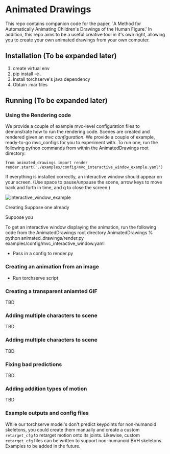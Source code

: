 # Animated Drawings
This repo contains companion code for the paper, `A Method for Automatically Animating Children's Drawings of the Human Figure.'
In addition, this repo aims to be a useful creative tool in it's own right, allowing you to create your own animated drawings from your own computer. 

## Installation (To be expanded later)
1. create virtual env
2. pip install -e .
3. Install torchserve's java dependency 
4. Obtain .mar files

## Running (To be expanded later)

### Using the Rendering code
We provide a couple of example mvc-level configuration files to demonstrate how to run the rendering code.
Scenes are created and rendered given an *mvc configuration*.
We provide a couple of example, ready-to-go mvc_configs for you to experiment with.
To run one, run the following python commands from within the AnimatedDrawings root directory:

    from animated_drawings import render
    render.start('./examples/config/mvc_interactive_window_example.yaml')

If everything is installed correctly, an interactive window should appear on your screen. 
(Use space to pause/unpause the scene, arrow keys to move back and forth in time, and q to close the screen.)

![interactive_window_example](./media/interactive_window_example.gif)



Creating 
Suppose one already 

Suppose you


To get an interactive window displaying the animation, run the following code from the AnimatedDrawings root directory
     AnimatedDrawings % python animated_drawings/render.py examples/config/mvc_interactive_window.yaml
- Pass in a config to render.py

### Creating an animation from an image
- Run torchserve script

### Creating a transparent aniamted GIF 
TBD

### Adding multiple characters to scene
TBD

### Adding multiple characters to scene
TBD

### Fixing bad predictions
TBD

### Adding addition types of motion
TBD

### Example outputs and config files
While our torchserve model's don't predict keypoints for non-humanoid skeletons, you could create them manually and create a custom `retarget_cfg` to retarget motion onto its joints.
Likewise, custom `retarget_cfg` files can be written to support non-humanoid BVH skeletons.
Examples to be added in the future.





